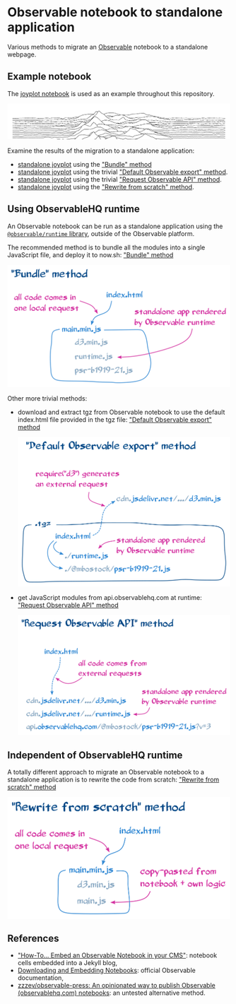 # Observable notebook to standalone application

Various methods to migrate an [Observable](https://observablehq.com) notebook to
a standalone webpage.

## Example notebook

The [joyplot notebook](https://observablehq.com/@mbostock/psr-b1919-21) is used
as an example throughout this repository.

[![Screenshot of a joyplot notebook](./assets/joyplot.png)](https://observablehq.com/@mbostock/psr-b1919-21)

Examine the results of the migration to a standalone application:

- [standalone joyplot](https://joyplot-8a5ibi1av.now.sh/) using the
  ["Bundle" method](./bundle_js_and_deploy)
- [standalone joyplot](https://joyplot-10jbhd7e8.now.sh/) using the trivial
  ["Default Observable export" method](./default_observable_export).
- [standalone joyplot](https://joyplot-96iun3ktp.now.sh/) using the trivial
  ["Request Observable API" method](./request_observable_api).
- [standalone joyplot](https://joyplot-p9qmx1pf3.now.sh/) using the
  ["Rewrite from scratch" method](./rewrite_from_scratch).

## Using ObservableHQ runtime

An Observable notebook can be run as a standalone application using the
[`@observable/runtime` library](https://github.com/observablehq/runtime),
outside of the Observable platform.

The recommended method is to bundle all the modules into a single JavaScript
file, and deploy it to now.sh: ["Bundle" method](./bundle_js_and_deploy)

[![Diagram for the "Bundle" method](./assets/bundle_method.png)](./bundle_js_and_deploy)

Other more trivial methods:

- download and extract tgz from Observable notebook to use the default
  index.html file provided in the tgz file:
  ["Default Observable export" method](./default_observable_export)

  [![Diagram for the "Default Observable export" method](./assets/default_observable_export_method.png)](./default_observable_export)

- get JavaScript modules from api.observablehq.com at runtime:
  ["Request Observable API" method](./request_observable_api)

  [![Diagram for the "Request Observable API" method](./assets/request_observable_api_method.png)](./request_observable_api)

## Independent of ObservableHQ runtime

A totally different approach to migrate an Observable notebook to a standalone
application is to rewrite the code from scratch:
["Rewrite from scratch" method](./rewrite_from_scratch)

[![Diagram for the "Rewrite from scratch" method](./assets/rewrite_from_scratch_method.png)](./rewrite_from_scratch)

## References

- ["How-To… Embed an Observable Notebook in your CMS"](https://visionscarto.net/observable-jekyll/):
  notebook cells embedded into a Jekyll blog,
- [Downloading and Embedding Notebooks](https://observablehq.com/@observablehq/downloading-and-embedding-notebooks):
  official Observable documentation,
- [zzzev/observable-press: An opinionated way to publish Observable (observablehq.com) notebooks](https://github.com/zzzev/observable-press):
  an untested alternative method.
